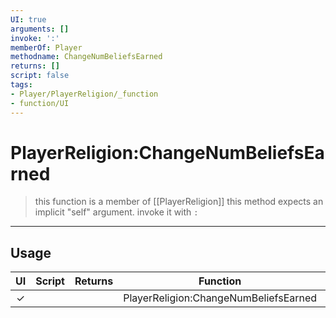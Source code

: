 ```yaml
---
UI: true
arguments: []
invoke: ':'
memberOf: Player
methodname: ChangeNumBeliefsEarned
returns: []
script: false
tags:
- Player/PlayerReligion/_function
- function/UI
---
```

# PlayerReligion:ChangeNumBeliefsEarned
> this function is a member of [[PlayerReligion]]
> this method expects an implicit "self" argument. invoke it with `:`
-----
## Usage
|  UI | Script | Returns | Function | Arguments |
|:---:|:------:|-------:|:--------:|:---------|
|✓| ||PlayerReligion:ChangeNumBeliefsEarned||

